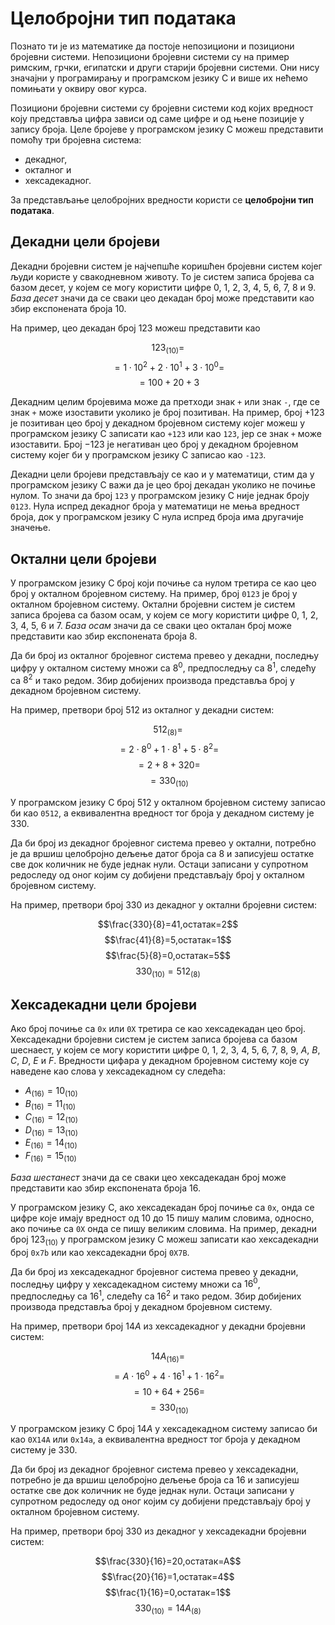 # Целобројни тип података

Познато ти је из математике да постоје непозициони и позициони бројевни
системи. Непозициони бројевни системи су на пример римским, грчки, египатски и
други старији бројевни системи. Они нису значајни у програмирању и програмском
језику C и више их нећемо помињати у оквиру овог курса.

Позициони бројевни системи су бројевни системи код којих вредност коју
представља цифра зависи од саме цифре и од њене позиције у запису броја.
Целе бројеве у програмском језику C можеш представити помоћу три бројевна
система:

- декадног,
- окталног и
- хексадекадног.

За представљање целобројних вредности користи се **целобројни тип података**.

## Декадни цели бројеви

Декадни бројевни систем је најчепшће коришћен бројевни систем којег људи
користе у свакодневном животу. То је систем записа бројева са базом десет, у
којем се могу користити цифре $0$, $1$, $2$, $3$, $4$, $5$, $6$, $7$, $8$ и
$9$. *База десет* значи да се сваки цео декадан број може представити као збир
експонената броја $10$.

На пример, цео декадан број $123$ можеш представити као

$$123_{(10)}=$$
$$=1\cdot10^{2}+2\cdot10^{1}+3\cdot10^{0}=$$
$$=100+20+3$$

Декадним целим бројевима може да претходи знак `+` или знак `-`, где се знак
`+` може изоставити уколико је број позитиван. На пример, број $+123$ је
позитиван цео број у декадном бројевном систему којег можеш у програмском
језику C записати као `+123` или као `123`, јер се знак `+` може изоставити.
Број $-123$ је негативан цео број у декадном бројевном систему којег би у
програмском језику C записао као `-123`.

Декадни цели бројеви представљају се као и у математици, стим да у програмском
језику C важи да је цео број декадан уколико не почиње нулом. То значи да број
`123` у програмском језику C није једнак броју `0123`. Нула испред декадног
броја у математици не мења вредност броја, док у програмском језику C нула
испред броја има другачије значење.

## Октални цели бројеви

У програмском језику C број који почиње са нулом третира се као цео број у
окталном бројевном систему. На пример, број `0123` је број у окталном бројевном
систему. Октални бројевни систем је систем записа бројева са базом осам, у
којем се могу користити цифре  $0$, $1$, $2$, $3$, $4$, $5$, $6$ и $7$.
*База осам* значи да се сваки цео окталан број може представити као збир
експонената броја $8$.

Да би број из окталног бројевног система превео у декадни, последњу цифру у
окталном систему множи са $8^0$, предпоследњу са $8^1$, следећу са $8^2$ и тако
редом. Збир добијених производа представља број у декадном бројевном систему.

На пример, претвори број $512$ из окталног у декадни систем:

$$512_{(8)}=$$
$$=2\cdot8^{0}+1\cdot8^{1}+5\cdot8^{2}=$$
$$=2+8+320=$$
$$=330_{(10)}$$

У програмском језику C број $512$ у окталном бројевном систему записао би као
`0512`, а еквивалентна вредност тог броја у декадном систему је $330$.

Да би број из декадног бројевног система превео у октални, потребно је да вршиш
целобројно дељење датог броја са $8$ и записујеш остатке све док количник не
буде једнак нули. Остаци записани у супротном редоследу од оног којим су
добијени представљају број у окталном бројевном систему.

На пример, претвори број $330$ из декадног у октални бројевни систем:

$$\frac{330}{8}=41,остатак=2$$
$$\frac{41}{8}=5,остатак=1$$
$$\frac{5}{8}=0,остатак=5$$
$$330_{(10)}=512_{(8)}$$

## Хексадекадни цели бројеви

Aко број почиње са `0x` или `0X` третира се као хексадекадан цео број.
Хексадекадни бројевни систем је систем записа бројева са базом шеснаест, у
којем се могу користити цифре $0$, $1$, $2$, $3$, $4$, $5$, $6$, $7$, $8$, $9$,
$A$, $B$, $C$, $D$, $E$ и $F$. Вредности цифара у декадном бројевном систему
које су наведене као слова у хексадекадном су следећа:

- $A_{(16)}=10_{(10)}$
- $B_{(16)}=11_{(10)}$
- $C_{(16)}=12_{(10)}$
- $D_{(16)}=13_{(10)}$
- $E_{(16)}=14_{(10)}$
- $F_{(16)}=15_{(10)}$

*База шестанест* значи да се сваки цео хексадекадан број може представити као
збир експонената броја $16$.

У програмском језику C, ако хексадекадан број почиње са `0x`, онда се цифре
које имају вредност од 10 до 15 пишу малим словима, односно, ако почиње са `0X`
онда се пишу великим словима. На пример, декадни број $123_{(10)}$ у
програмском језику C можеш записати као хексадекадни број `0x7b` или као
хексадекадни број `0X7B`.

Да би број из хексадекадног бројевног система превео у декадни, последњу цифру
у хексадекадном систему множи са $16^0$, предпоследњу са $16^1$, следећу са
$16^2$ и тако редом. Збир добијених производа представља број у декадном
бројевном систему.

На пример, претвори број $14A$ из хексадекадног у декадни бројевни систем:

$$14A_{(16)}=$$
$$=А\cdot16^{0}+4\cdot16^{1}+1\cdot16^{2}=$$
$$=10+64+256=$$
$$=330_{(10)}$$

У програмском језику C број $14A$ у хексадекадном систему записао би као
`0X14A` или `0x14a`, а еквивалентна вредност тог броја у декадном систему је
$330$.

Да би број из декадног бројевног система превео у хексадекадни, потребно је да
вршиш целобројно дељење броја са $16$ и записујеш остатке све док количник не
буде једнак нули. Остаци записани у супротном редоследу од оног којим су
добијени представљају број у окталном бројевном систему.

На пример, претвори број $330$ из декадног у хексадекадни бројевни систем:

$$\frac{330}{16}=20,остатак=А$$
$$\frac{20}{16}=1,остатак=4$$
$$\frac{1}{16}=0,остатак=1$$
$$330_{(10)}=14A_{(8)}$$
